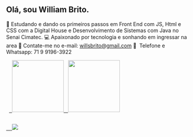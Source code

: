 ## Olá, sou William Brito.

🌱 Estudando e dando os primeiros passos em Front End com JS, Html e CSS com a Digital House e Desenvolvimento de Sistemas com Java no Senai             Cimatec.
💻 Apaixonado por tecnologia e sonhando em ingressar na area
📧 Contate-me no e-mail: willsbrito@gmail.com
📱  Telefone e Whatsapp: 71 9 9196-3922

<div>
  <a href="https://github.com/willbrito86">
  <img height = "140em" src = "https://github-readme-stats.vercel.app/api?username=willbrito86&show_icons=true&theme=dracula&include_all_commits=true&count_private=true" />
  <img height = "140em" src = "https://github-readme-stats.vercel.app/api/top-langs/?username=willbrito86&layout=compact&langs_count=7&theme=dracula" />
</div>

##

<div>
   <a href = "mailto: willsbrito@gmail.com "> <img src = "https://img.shields.io/badge/-Gmail-%23333?style=for-the-badge&logo=gmail&logoColor=white" target = "_ blank"> </a>
</div>

	
